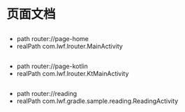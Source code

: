 # 页面文档

##  
- path router://page-home 
- realPath com.lwf.lrouter.MainActivity 

##  
- path router://page-kotlin 
- realPath com.lwf.lrouter.KtMainActivity 

##  
- path router://reading 
- realPath com.lwf.gradle.sample.reading.ReadingActivity 

